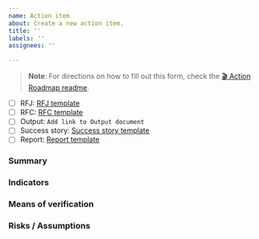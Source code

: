 ```yaml
---
name: Action item
about: Create a new action item.
title: ''
labels: ''
assignees: ''

---
```

> **Note**:
> For directions on how to fill out this form, check the [🎬 Action Roadmap readme](https://github.com/orgs/MonlamAI/projects/3/settings?pane=info).

- [ ] RFJ: [RFJ template](https://github.com/MonlamAI/requests/issues/new?assignees=&labels=&template=rfj.md&title=RFJ00+-+) 
- [ ] RFC: [RFC template](https://github.com/MonlamAI/requests/issues/new?assignees=&labels=&template=rfc.md&title=RFC00+-+)
- [ ] Output: `Add link to Output document`
- [ ] Success story: [Success story template](https://github.com/MonlamAI/roadmap/issues/new?assignees=&labels=&template=success-story.md&title=)
- [ ] Report: [Report template](https://github.com/MonlamAI/roadmap/issues/new?assignees=&labels=&template=report.md&title=)

### Summary

### Indicators

### Means of verification

### Risks / Assumptions
